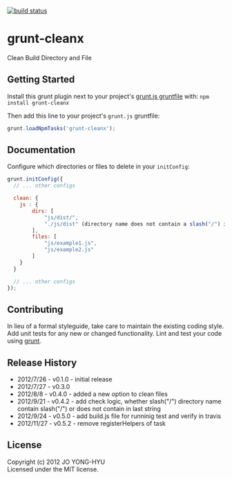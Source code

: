 [![build status](https://secure.travis-ci.org/99corps/grunt-cleanx.png)](http://travis-ci.org/99corps/grunt-cleanx)

# grunt-cleanx

Clean Build Directory and File

## Getting Started
Install this grunt plugin next to your project's [grunt.js gruntfile][getting_started] with: `npm install grunt-cleanx`

Then add this line to your project's `grunt.js` gruntfile:

```javascript
grunt.loadNpmTasks('grunt-cleanx');
```

[grunt]: https://github.com/cowboy/grunt
[getting_started]: https://github.com/cowboy/grunt/blob/master/docs/getting_started.md

## Documentation
Configure which directories or files to delete in your `initConfig`:
```javascript
grunt.initConfig({
  // ... other configs

  clean: {
	js : {
    	dirs: [
			"js/dist/",
			"./js/dist" (directory name does not contain a slash("/") in last string, but will run well)
		],
		files: [
			"js/example1.js",
			"js/example2.js"
		]
	}
  }

  // ... other configs
});
```


## Contributing
In lieu of a formal styleguide, take care to maintain the existing coding style. Add unit tests for any new or changed functionality. Lint and test your code using [grunt][grunt].

## Release History
* 2012/7/26 - v0.1.0 - initial release
* 2012/7/27 - v0.3.0
* 2012/8/8 - v0.4.0 - added a new option to clean files
* 2012/9/21 - v0.4.2 - add check logic, whether slash("/")  directory name contain slash("/") or does not contain in last string
* 2012/9/24 - v0.5.0 - add build.js file for runninig test and verify in travis
* 2012/11/27 - v0.5.2 - remove registerHelpers of task

## License
Copyright (c) 2012 JO YONG-HYU  
Licensed under the MIT license.
